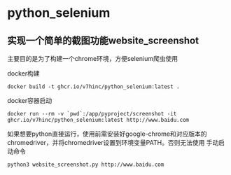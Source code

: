 # python_selenium
## 实现一个简单的截图功能website_screenshot

主要目的是为了构建一个chrome环境，方便selenium爬虫使用

docker构建
```
docker build -t ghcr.io/v7hinc/python_selenium:latest .
```
docker容器启动
```
docker run --rm -v `pwd`:/app/pyproject/screenshot -it ghcr.io/v7hinc/python_selenium:latest http://www.baidu.com
```
如果想要python直接运行，使用前需安装好google-chrome和对应版本的chromedriver，并将chromedriver设置到环境变量PATH。否则无法使用
手动启动命令
```
python3 website_screenshot.py http://www.baidu.com
```